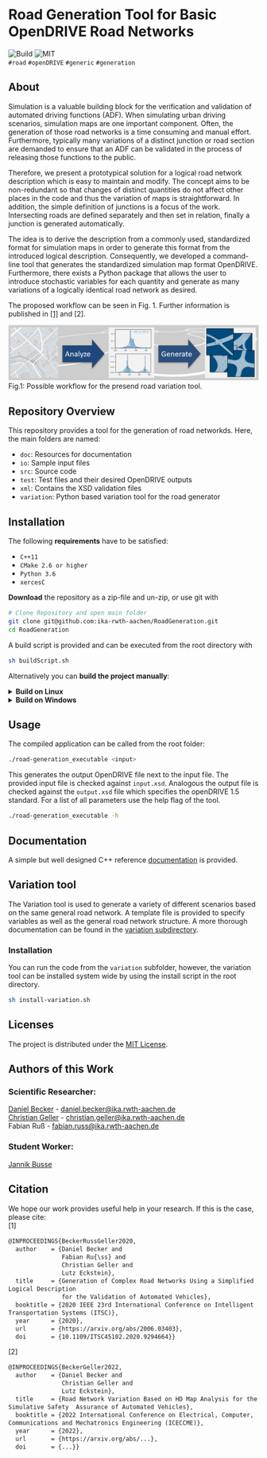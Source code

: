# Road Generation Tool for Basic OpenDRIVE Road Networks

![Build](https://github.com/ika-rwth-aachen/RoadGeneration/actions/workflows/build.yml/badge.svg?branch=main) ![MIT](https://img.shields.io/badge/license-MIT-blue.svg)  
``#road`` ``#openDRIVE`` ``#generic`` ``#generation``

<!--<div align="center">
    <img src="/doc/logo.jpg" width="350px"</img> 
</div>-->

## About

Simulation is a valuable building block for the verification and validation of automated driving functions (ADF). When simulating urban driving scenarios, simulation maps are one important component. Often, the generation of those road networks is a time consuming and manual effort. Furthermore, typically many variations of a distinct junction or road section are demanded to ensure that an ADF can be validated in the process of releasing those functions to the public.  

Therefore, we present a prototypical solution for a logical road network description which is easy to maintain and modify. The concept aims to be non-redundant so that changes of distinct quantities do not affect other places in the code and thus the variation of maps is straightforward. In addition, the simple definition of junctions is a focus of the work. Intersecting roads are defined separately and then set in relation, finally a junction is generated automatically.  

The idea is to derive the description from a commonly used, standardized format for simulation maps in order to generate this format from the introduced logical description. Consequently, we developed a command-line tool that generates the standardized simulation map format OpenDRIVE. Furthermore, there exists a Python package that allows the user to introduce stochastic variables for each quantity and generate as many variations of a logically identical road network as desired.

The proposed workflow can be seen in Fig. 1. Further information is published in [[1]](https://arxiv.org/abs/2006.03403) and [2].    
<div align="center">
    <img src="docs/motivation.png"</img> 
</div>
Fig.1: Possible workflow for the presend road variation tool.


## Repository Overview

This repository provides a tool for the generation of road networkds. Here, the main folders are named:

- `doc`: Resources for documentation
- `io`: Sample input files
- `src`: Source code
- `test`: Test files and their desired OpenDRIVE outputs
- `xml`: Contains the XSD validation files
- `variation`: Python based variation tool for the road generator

## Installation

The following **requirements** have to be satisfied:

- ``C++11``
- ``CMake 2.6 or higher``
- ``Python 3.6``
- ``xercesC``

**Download** the repository as a zip-file and un-zip, or use git with

```bash
# Clone Repository and open main folder
git clone git@github.com:ika-rwth-aachen/RoadGeneration.git
cd RoadGeneration
```

A build script is provided and can be executed from the root directory with

```bash
sh buildScript.sh
```

Alternatively you can **build the project manually**:

<details><summary><b>Build on Linux</b></summary>

1. Install [`xercesC`](https://xerces.apache.org/xerces-c/)

    You can use a packet manager
    ```bash
    sudo apt install libxerces-c-dev
    ```
    Or download the source directly
    ```bash
    curl https://mirrors.gigenet.com/apache//xerces/c/3/sources/xerces-c-3.2.3.tar.gz --output xerces-c-3.2.3.tar.gz
    ```
    and unpack it with
    ```bash
    gzip -d xerces-c-3.2.3.tar.gz
    tar -xf xerces-c-3.2.3.tar
    ```
    Finally build the source files as instructed [here](https://xerces.apache.org/xerces-c/build-3.html).

2. Build the Road-generation tool
```bash
    mkdir -p build
    cd build
    cmake -DCMAKE_BUILD_TYPE=Release -DCMAKE_INSTALL_PREFIX=../bin ..
    cmake --build .
```
</details>


<details><summary><b>Build on Windows</b></summary>

THIS IS SUBJECT TO CHANGE
1. Install [`xercesC`](https://xerces.apache.org/xerces-c/)

    You can use a packet manager
    ```bash
    sudo apt install libxerces-c-dev
    ```
    Or download the source directly
    ```bash
    curl https://mirrors.gigenet.com/apache//xerces/c/3/sources/xerces-c-3.2.3.tar.gz --output xerces-c-3.2.3.tar.gz
    ```
    and unpack it with
    ```bash
    gzip -d xerces-c-3.2.3.tar.gz
    tar -xf xerces-c-3.2.3.tar
    ```
    Finally build the source files as instructed [here](https://xerces.apache.org/xerces-c/build-3.html).

2. Build the Road-generation tool
```bash
    mkdir -p build
    cd build
    cmake -DCMAKE_BUILD_TYPE=Release -DCMAKE_INSTALL_PREFIX=../bin ..
    cmake --build .
```
</details>

## Usage

The compiled application can be called from the root folder:

```bash
./road-generation_executable <input>
```

This generates the output OpenDRIVE file next to the input file. The provided input file is checked against ``input.xsd``. Analogous the output file is checked against the ``output.xsd`` file which specifies the openDRIVE 1.5 standard. For a list of all parameters use the help flag of the tool.

```bash
./road-generation_executable -h
```

## Documentation

A simple but well designed C++ reference [documentation](https://ika-rwth-aachen.github.io/RoadGeneration/index.html) is provided.

## Variation tool

The Variation tool is used to generate a variety of different scenarios based on the same general road network. A template file is provided to specify variables as well as the general road network structure. A more thorough documentation can be found in the [variation subdirectory](variation/README.md).

### Installation

You can run the code from the `variation` subfolder, however, the variation tool can be installed system wide by using the install script in the root directory.

```bash
sh install-variation.sh
```

## Licenses

The project is distributed under the [MIT License](LICENSE.md).

## Authors of this Work

### Scientific Researcher:
[Daniel Becker](https://github.com/dbeckerAC) - daniel.becker@ika.rwth-aachen.de  
[Christian Geller](https://github.com/cgeller) - christian.geller@ika.rwth-aachen.de  
Fabian Ruß - fabian.russ@ika.rwth-aachen.de  
### Student Worker:
[Jannik Busse](https://github.com/jannikbusse)  

## Citation

We hope our work provides useful help in your research. If this is the case, please cite:  
[1]
```
@INPROCEEDINGS{BeckerRussGeller2020,
  author    = {Daniel Becker and
               Fabian Ru{\ss} and
               Christian Geller and
               Lutz Eckstein},
  title     = {Generation of Complex Road Networks Using a Simplified Logical Description
               for the Validation of Automated Vehicles},
  booktitle = {2020 IEEE 23rd International Conference on Intelligent Transportation Systems (ITSC)},
  year      = {2020},
  url       = {https://arxiv.org/abs/2006.03403},
  doi       = {10.1109/ITSC45102.2020.9294664}}
```
[2]
```
@INPROCEEDINGS{BeckerGeller2022,
  author    = {Daniel Becker and
               Christian Geller and
               Lutz Eckstein},
  title     = {Road Network Variation Based on HD Map Analysis for the Simulative Safety  Assurance of Automated Vehicles},
  booktitle = {2022 International Conference on Electrical, Computer, Communications and Mechatronics Engineering (ICECCME)},
  year      = {2022},
  url       = {https://arxiv.org/abs/...},
  doi       = {...}}
```